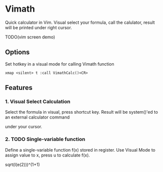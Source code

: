 
# Vimath

Quick calculator in Vim. Visual select your formula, call the calulator, result
will be printed under right cursor.


TODO(vim screen demo)

## Options

Set hotkey in a visual mode for calling Vimath function

```
xmap <silent> t :call VimathCalc()<CR>
```


## Features 

### 1. Visual Select Calculation

Select the formula in visual, press shortcut key. Result will be system()'ed to
an external calculator command 

under your cursor.

### 2. TODO Single-variable function

Define a single-variable function f(x) stored in register. Use Visual Mode to
assign value to x, press u to calculate f(x).

sqrt(l(e(2)))^(1+1)
